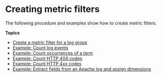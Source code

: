 # Creating metric filters<a name="MonitoringPolicyExamples"></a>

The following procedure and examples show how to create metric filters\.

**Topics**
+ [Create a metric filter for a log group](CreateMetricFilterProcedure.md)
+ [Example: Count log events](CountingLogEventsExample.md)
+ [Example: Count occurrences of a term](CountOccurrencesExample.md)
+ [Example: Count HTTP 404 codes](Counting404Responses.md)
+ [Example: Count HTTP 4xx codes](FindCountMetric.md)
+ [Example: Extract fields from an Apache log and assign dimensions](ExtractBytesExample.md)